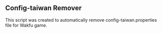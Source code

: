 Config-taiwan Remover
---------------------
This script was created to automatically remove config-taiwan.properties file for Wakfu game.